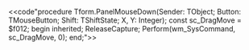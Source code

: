 <<code"procedure Tform.PanelMouseDown(Sender: TObject; Button: TMouseButton;
  Shift: TShiftState; X, Y: Integer);
  const
   sc_DragMove = $f012;
begin
  inherited;
  ReleaseCapture;
  Perform(wm_SysCommand, sc_DragMove, 0);
end;">>